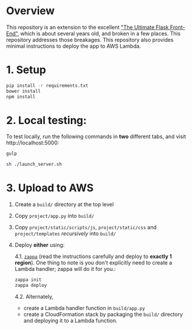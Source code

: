 # Overview

This repository is an extension to the excellent ["The Ultimate Flask Front-End"](https://realpython.com/the-ultimate-flask-front-end/#reader-comments), which is about several years old, and broken in a few places. This repository addresses those breakages. This repository also provides minimal instructions to deploy the app to AWS Lambda.

# 1. Setup

```sh
pip install -r requirements.txt
bower install
npm install
```

# 2. Local testing:

To test locally, run the following commands in **two** different tabs, and visit http://localhost:5000:

```sh
gulp
```

```sh
sh ./launch_server.sh
```

# 3. Upload to AWS

1. Create a `build/` directory at the top level
2. Copy `project/app.py` into `build/`
3. Copy `project/static/scripts/js`, `project/static/css` and `project/templates` *recursively* into `build/`
4. Deploy **either** using:

    4.1. [`zappa`](https://github.com/Miserlou/Zappa#about) (read the instructions carefully and deploy to **exactly 1 region**). One thing to note is you don't explicitly need to create a Lambda handler; zappa will do it for you.:
    ```sh
    zappa init
    zappa deploy
    ```

    4.2. Alternately,
    - create a Lambda handler function in `build/app.py`
    - create a CloudFormation stack by packaging the `build/` directory and deploying it to a Lambda function.

